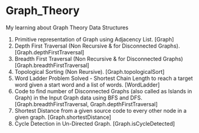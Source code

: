 # Graph_Theory
My learning about Graph Theory Data Structures
1. Primitive representation of Graph using Adjacency List. [Graph]
2. Depth First Traversal (Non Recursive & for Disconnected Graphs). [Graph.depthFirstTraversal]
3. Breadth First Traversal (Non Recursive & for Disconnected Graphs) [Graph.breadthFirstTraversal]
4. Topological Sorting (Non Reursive). [Graph.topologicalSort]
5. Word Ladder Problem Solved - Shortest Chain Length to reach a target word given a start word and a list of words. [WordLadder]
6. Code to find number of Disconnected Graphs (also called as Islands in Graph) in the Input Graph data using BFS and DFS. [Graph.breadthFirstTraversal, Graph.depthFirstTraversal]
7. Shortest Distance from a given source code to every other node in a given graph. [Graph.shortestDistance]
8. Cycle Detection in Un-Directed Graph. [Graph.isCycleDetected]